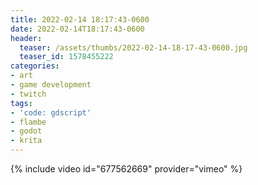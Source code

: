 ```yaml
---
title: 2022-02-14 18:17:43-0600
date: 2022-02-14T18:17:43-0600
header:
  teaser: /assets/thumbs/2022-02-14-18-17-43-0600.jpg
  teaser_id: 1578455222
categories:
- art
- game development
- twitch
tags:
- 'code: gdscript'
- flambe
- godot
- krita
---
```

{% include video id="677562669" provider="vimeo" %}
